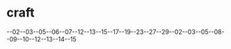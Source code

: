# craft
--02--03--05--06--07--12--13--15--17--19--23--27--29--02--03--05--08--09--10--12--13--14--15
